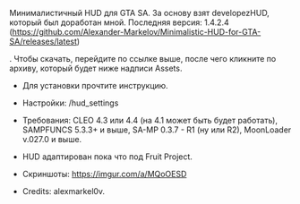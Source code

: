 Минималистичный HUD для GTA SA. За основу взят developezHUD, который был доработан мной. 
Последняя версия: 1.4.2.4 (https://github.com/Alexander-Markelov/Minimalistic-HUD-for-GTA-SA/releases/latest)

. Чтобы скачать, перейдите по ссылке выше, после чего кликните по архиву, который будет ниже надписи Assets.

- Для установки прочтите инструкцию.

- Настройки: /hud_settings

- Требования: CLEO 4.3 или 4.4 (на 4.1 может быть будет работать), SAMPFUNCS 5.3.3+ и выше, SA-MP 0.3.7 - R1 (ну или R2), MoonLoader v.027.0 и выше.

- HUD адаптирован пока что под Fruit Project.

- Скриншоты: https://imgur.com/a/MQoOESD

- Credits: alexmarkel0v.
